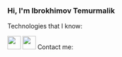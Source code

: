 ### Hi, I'm Ibrokhimov Temurmalik 
Technologies that I know:

<img src="https://upload.wikimedia.org/wikipedia/commons/thumb/e/ee/.NET_Core_Logo.svg/1200px-.NET_Core_Logo.svg.png" width="30px">
<img src="https://cdn-icons-png.flaticon.com/512/6132/6132222.png" width="30px">
Contact me:
<a href="https://t.me/ibrohimov_temurmalik">
  <img src="https://upload.wikimedia.org/wikipedia/commons/thumb/8/82/Telegram_logo.svg/512px-Telegram_logo.svg.png" width="15px">
</a>
